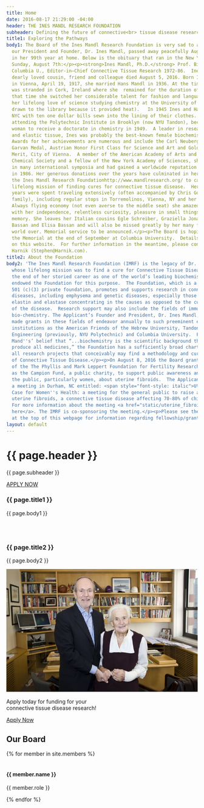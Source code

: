 ```yaml
---
title: Home
date: 2016-08-17 21:29:00 -04:00
header: THE INES MANDL RESEARCH FOUNDATION
subheader: Defining the future of connective<br> tissue disease research
title1: Exploring the Pathways
body1: The Board of the Ines Mandl Research Foundation is very sad to announce that
  our President and Founder, Dr. Ines Mandl, passed away peacefully August 5, 2016
  in her 99th year at home. Below is the obituary that ran in the New York Times on
  Sunday, August 7th:</p><p><strong>Ines Mandl, Ph.D.</strong> Prof. Biochemistry,
  Columbia U., Editor-in–Chief Connective Tissue Research 1972-86.  Ines Mandl, a
  dearly loved cousin, friend and colleague died August 5, 2016. Born Ines Hochmuth
  in Vienna, April 19, 1917, she married Hans Mandl in 1936. At the time of the Anschluss,she
  was stranded in Cork, Ireland where she  remained for the duration of the War. During
  that time she switched her considerable talent for fashion and languages to begin
  her lifelong love of science studying chemistry at the University of Cork (she was
  drawn to the library because it provided heat).   In 1945 Ines and Hans flew to
  NYC with ten one dollar bills sewn into the lining of their clothes. She soon began
  attending the Polytechnic Institute in Brooklyn (now NYU Tandon), becoming the first
  woman to receive a doctorate in chemistry in 1949.  A leader in research on enzymes
  and elastic tissue, Ines was probably the best-known female biochemist of her generation.
  Awards for her achievements are numerous and include the Carl Neuberg Medal, the
  Garvan Medal, Austrian Honor First Class for Science and Art and Golden Honor for
  Merit, City of Vienna.  A member of the American Academy of Arts and Sciences, American
  Chemical Society and a fellow of the New York Academy of Sciences, she participated
  in many international symposia and had gained a worldwide reputation when she retired
  in 1986. Her generous donations over the years have culminated in her creation of
  the Ines Mandl Research Foundationhttp://www.mandlresearch.org/ to carry on her
  lifelong mission of finding cures for connective tissue disease.  Her retirement
  years were spent traveling extensively (often accompanied by Chris Gorton and his
  family), including regular stops in Torremolinos, Vienna, NY and her beloved Maui.
  Always flying economy (not even averse to the middle seat) she amazed her friends
  with her independence, relentless curiosity, pleasure in small things and encyclopedic
  memory. She leaves her Italian cousins Egle Schreiber, Graziella Jona, Marianne
  Bassan and Elisa Bassan and will also be missed greatly by her many friends the
  world over. Memorial service to be announced.</p><p>The Board is hoping to schedule
  the Memorial at the end of September at Columbia University.  Details will be posted
  on this website.  For further information in the meantime, please contact Steve
  Harnik (Stephen@Harnik.com).
title2: About the Foundation
body2: 'The Ines Mandl Research Foundation (IMRF) is the legacy of Dr. Ines Mandl
  whose lifelong mission was to find a cure for Connective Tissue Diseases. Towards
  the end of her storied career as one of the world’s leading biochemists, Dr. Mandl
  endowed the Foundation for this purpose.  The Foundation, which is a duly qualified
  501 (c)(3) private foundation, promotes and supports research in connective tissue
  diseases, including emphysema and genetic diseases, especially those related to
  elastin and elastase concentrating in the causes as opposed to the cure or treatment
  of the disease.  Research support may also include the fields of immunology and
  bio-chemistry. The Applicant’s Founder and President, Dr. Ines Mandl, has heretofore
  made grants in these fields of endeavor annually to such preeminent educational
  institutions as the American Friends of the Hebrew University, Tandon School of
  Engineering (previously, NYU Polytechnic) and Columbia University.  Following Dr.
  Mand''s’ belief that “...biochemistry is the scientific background that helps to
  produce all medicines,” the Foundation has a sufficiently broad charter to support
  all research projects that conceivably may find a methodology and cure for the treatment
  of Connective Tissue Disease.</p><p>On August 8, 2016 the Board granted the application
  of the The Phyllis and Mark Leppert Foundation for Fertility Research, also known
  as the Campion Fund, a public charity, to support public awareness and to educate
  the public, particularly women, about uterine fibroids.  The Applicant is organizing
  a meeting in Durham, NC entitled: <span style="font-style: italic">Uterine Fibroids:  A
  Case for Women''s Health: a meeting for the general public to raise awareness of
  uterine fibroids, a connective tissue disease affecting 70-80% of childbearing women.</span>
  For more information about the meeting <a href="static/uterine_fibroids.pdf" target="_blank">click
  here</a>. The IMRF is co-sponsoring the meeting.</p><p>Please see the “Apply” tab
  at the top of this webpage for information regarding fellowship/grant applications.'
layout: default
---
```


<!-- Start Header Section -->
<div class="banner">
    <div class="overlay">
        <div class="container">
            <div class="intro-text">
                <h1> {{ page.header }}</h1>
                <p>{{ page.subheader }}</p>
                <a href="apply" class="page-scroll btn btn-primary">APPLY NOW</a>
            </div>
        </div>
    </div>
</div>
<!-- End Header Section -->

<!-- Start About Us Section -->
<section id="about-section" class="about-section">
    <div class="container">
        <div class="row">
            <div class="col-md-12">
                <div class="section-heading-2">
                    <h3 class="about-section-title">
                        <span>{{ page.title1 }}</span>
                    </h3>
                </div>
            </div>
        </div>
        <div class="row">
            <div class="col-md-12">
                <div class="about-text">
                    <p>{{ page.body1 }}</p>
                </div>
            </div>
        </div>
        <br/>
        <br/>
        <div class="row">
            <div class="col-md-12">
                <div class="section-heading-2">
                    <h3 class="about-section-title">
                        <span>{{ page.title2 }}</span>
                    </h3>
                </div>
            </div>
        </div>
        <div class="row">
            <div class="col-md-7">
                <div class="about-text">
                    <p>{{ page.body2 }}</p>
                </div>
            </div>
            <div class="col-md-5">
                <div class="about-img">
                    <img src="/images/ines.jpg" class="img-responsive" alt="About images">
                </div>
            </div> 
        </div>
    </div>
</section>
    
<!-- Start Call to Action Section -->
<section class="call-to-action">
    <div class="container">
        <div class="row">
            <div class="col-md-12 wow zoomIn" data-wow-duration="2s" data-wow-delay="300ms">
                <p>Apply today for funding for your<br>connective tissue disease research!</p>
                <a href="apply" class="page-scroll btn btn-primary">Apply Now</a>
            </div>
        </div>
    </div>
</section>
<!-- End Call to Action Section -->
    
<!-- Start Team Member Section -->
<section id="team-section">
    <div class="container">
        <div class="row">
            <div class="col-md-12">
                <div class="section-title text-center wow fadeInDown" data-wow-duration="2s" data-wow-delay="50ms">
                    <h2>Our Board</h2>
                </div>                        
            </div>
        </div>
        <div class="row">
            {% for member in site.members %}
            <div class="col-md-3 wow fadeInLeft" data-wow-duration="2s" data-wow-delay="300ms">
                <div class="team-member">
                    <img src="{{ member.img }}" class="img-responsive" alt="">
                    <div class="team-details">
                        <h4>{{ member.name }}</h4>
                        <p>{{ member.role }}</p>
                    </div>
                </div>
            </div>
            {% endfor %}
        </div>
    </div>
</section>

